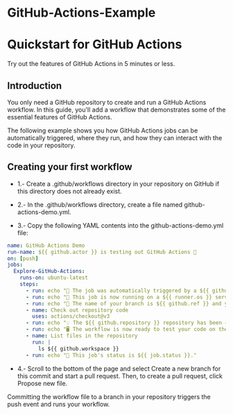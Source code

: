 # GitHub-Actions-Example
# Quickstart for GitHub Actions
Try out the features of GitHub Actions in 5 minutes or less.

## Introduction

You only need a GitHub repository to create and run a GitHub Actions workflow. 
In this guide, you'll add a workflow that demonstrates some of the essential 
features of GitHub Actions.

The following example shows you how GitHub Actions jobs can be automatically triggered, 
where they run, and how they can interact with the code in your repository.

## Creating your first workflow

- 1.- Create a .github/workflows directory in your repository on GitHub if this directory does not already exist.

- 2.- In the .github/workflows directory, create a file named github-actions-demo.yml.

- 3.- Copy the following YAML contents into the github-actions-demo.yml file:
```yaml
name: GitHub Actions Demo
run-name: ${{ github.actor }} is testing out GitHub Actions 🚀
on: [push]
jobs:
  Explore-GitHub-Actions:
    runs-on: ubuntu-latest
    steps:
      - run: echo "🎉 The job was automatically triggered by a ${{ github.event_name }} event."
      - run: echo "🐧 This job is now running on a ${{ runner.os }} server hosted by GitHub!"
      - run: echo "🔎 The name of your branch is ${{ github.ref }} and your repository is ${{ github.repository }}."
      - name: Check out repository code
        uses: actions/checkout@v3
      - run: echo "💡 The ${{ github.repository }} repository has been cloned to the runner."
      - run: echo "🖥️ The workflow is now ready to test your code on the runner."
      - name: List files in the repository
        run: |
          ls ${{ github.workspace }}
      - run: echo "🍏 This job's status is ${{ job.status }}."
```

- 4.- Scroll to the bottom of the page and select Create a new branch for this commit and start a pull request. Then, to create a pull request, click Propose new file.


Committing the workflow file to a branch in your repository triggers the push event and runs your workflow.

